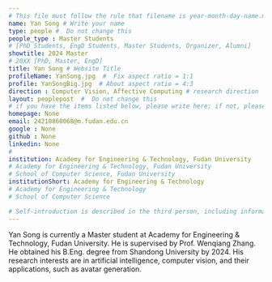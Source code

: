 ```yaml
---
# This file must follow the rule that filename is year-month-day-name.md .
name: Yan Song # Write your name
type: people #  Do not change this
people_type : Master Students
# [PhD Students, EngD Students, Master Students, Organizer, Alumni]
showtitle: 2024 Master
# 20XX [PhD, Master, EngD]
title: Yan Song # Website Title
profileName: YanSong.jpg  #  Fix aspect ratio = 1:1
profile: YanSongBig.jpg  # About aspect ratio = 4:3
direction : Computer Vision, Affective Computing # research direction
layout: peoplepost  #  Do not change this
# if you have the items listed below, please write here; if not, please write None.
homepage: None
email: 24210860068@m.fudan.edu.cn
google : None
github : None
linkedin: None
# 
institution: Academy for Engineering & Technology, Fudan University
# Academy for Engineering & Technology, Fudan University
# School of Computer Science, Fudan University
institutionShort: Academy for Engineering & Technology
# Academy for Engineering & Technology
# School of Computer Science

# Self-introduction is described in the third person, including information such as educational experience(B/M/P), graduation career development 
---
```


Yan Song is currently a Master student at Academy for Engineering & Technology, Fudan University. He is supervised by Prof. Wenqiang Zhang. He obtained his B.Eng. degree from Shandong University by 2024. His research interests are in artificial intelligence, computer vision, and their applications, such as avatar generation.




 

